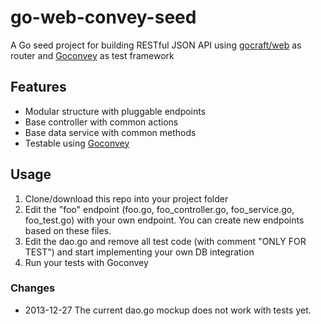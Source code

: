 # go-web-convey-seed
A Go seed project for building RESTful JSON API using [gocraft/web](https://github.com/gocraft/web) as router and [Goconvey](http://smartystreets.github.io/goconvey/) as test framework

## Features
* Modular structure with pluggable endpoints
* Base controller with common actions
* Base data service with common methods
* Testable using [Goconvey](http://smartystreets.github.io/goconvey/)

## Usage
1. Clone/download this repo into your project folder
2. Edit the "foo" endpoint (foo.go, foo_controller.go, foo_service.go, foo_test.go) with your own endpoint. You can create new endpoints based on these files.
3. Edit the dao.go and remove all test code (with comment "ONLY FOR TEST") and start implementing your own DB integration
4. Run your tests with Goconvey

### Changes
* 2013-12-27 The current dao.go mockup does not work with tests yet.
